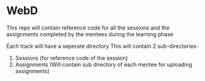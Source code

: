 # WebD
This repo will contain reference code for all the sessions and the assignments completed by the mentees during the learning phase

Each track will have a seperate directory
This will contain 2 sub-directories-
1. Sessions (for reference code of the session)
2. Assignments (Will contain sub directory of each mentee for uploading assignments)
